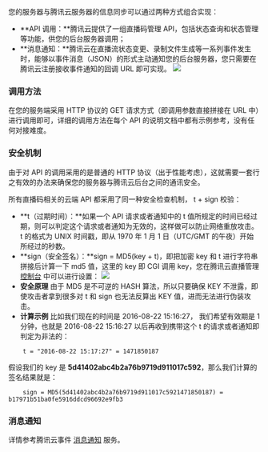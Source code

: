 您的服务器与腾讯云服务器的信息同步可以通过两种方式组合实现：
- **API 调用：**腾讯云提供了一组直播码管理 API，包括状态查询和状态管理等功能，供您的后台服务器调用；
- **消息通知：**腾讯云在直播流状态变更、录制文件生成等一系列事件发生时，能够以事件消息（JSON）的形式主动通知您的后台服务器，您只需要在腾讯云注册接收事件通知的回调 URL 即可实现。
![](https://mc.qcloudimg.com/static/img/bb38ba7d007910df41b2775a63c6e0d3/image.png)

### 调用方法
在您的服务端采用 HTTP 协议的 GET 请求方式（即调用参数直接拼接在 URL 中）进行调用即可，详细的调用方法在每个 API 的说明文档中都有示例参考，没有任何对接难度。
### 安全机制
由于对 API 的调用采用的是普通的 HTTP 协议（出于性能考虑），这就需要一套行之有效的办法来确保您的服务器与腾讯云后台之间的通讯安全。

所有直播码相关的云端 API 都采用了同一种安全检查机制， t + sign 校验：
- **t（过期时间）：**如果一个 API 请求或者通知中的 t 值所规定的时间已经过期，则可以判定这个请求或者通知为无效的，这样做可以防止网络重放攻击。t 的格式为 UNIX 时间戳，即从 1970 年 1 月 1 日（UTC/GMT 的午夜）开始所经过的秒数。
- **sign（安全签名）：**sign = MD5(key + t)，即把加密 key 和 t 进行字符串拼接后计算一下 md5 值，这里的 key 即 CGI 调用 key，您在腾讯云直播管理 [控制台](https://console.cloud.tencent.com/live/livecodemanage) 中可以进行设置：
![](https://mc.qcloudimg.com/static/img/c38d9a1d5eb2c290a8116c94dd54d15a/image.png)
- **安全原理**
由于 MD5 是不可逆的 HASH 算法，所以只要确保 KEY 不泄露，即使攻击者拿到很多对 t 和 sign 也无法反算出 KEY 值，进而无法进行伪装攻击。
- **计算示例**
   比如我们现在的时间是 2016-08-22 15:16:27， 我们希望有效期是 1 分钟，也就是 2016-08-22 15:16:27 以后再收到携带这个 t 的请求或者通知即判定为非法的：
```
	t = "2016-08-22 15:17:27" = 1471850187
```
   假设我们的 key 是 **5d41402abc4b2a76b9719d911017c592**，那么我们计算的签名结果就是：
```
	sign = MD5(5d41402abc4b2a76b9719d911017c5921471850187) = b17971b51ba0fe5916ddcd96692e9fb3
```

### 消息通知
详情参考腾讯云事件 [消息通知](https://cloud.tencent.com/document/product/267/5957) 服务。